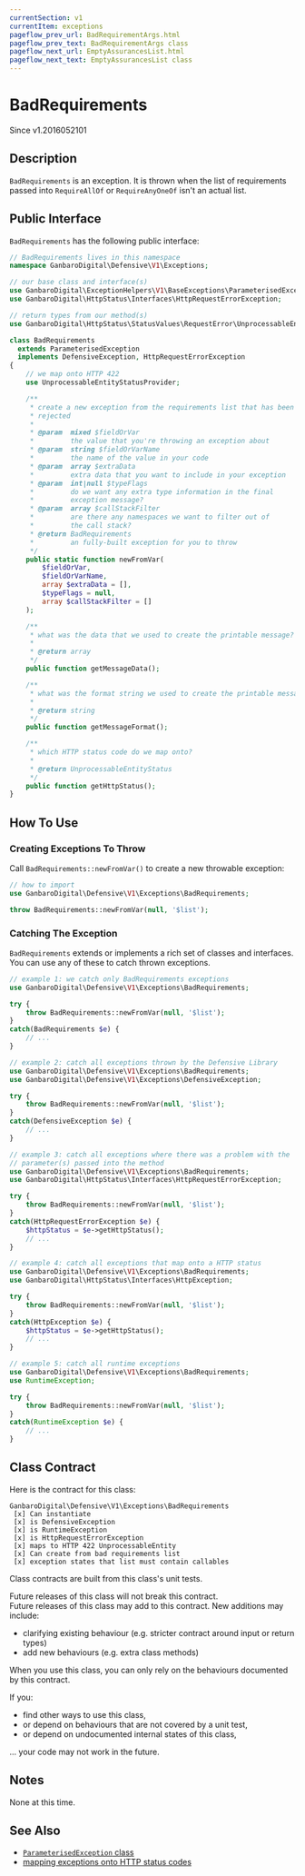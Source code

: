 ```yaml
---
currentSection: v1
currentItem: exceptions
pageflow_prev_url: BadRequirementArgs.html
pageflow_prev_text: BadRequirementArgs class
pageflow_next_url: EmptyAssurancesList.html
pageflow_next_text: EmptyAssurancesList class
---
```


# BadRequirements

<div class="callout info" markdown="1">
Since v1.2016052101
</div>

## Description

`BadRequirements` is an exception. It is thrown when the list of requirements passed into `RequireAllOf` or `RequireAnyOneOf` isn't an actual list.

## Public Interface

`BadRequirements` has the following public interface:

```php
// BadRequirements lives in this namespace
namespace GanbaroDigital\Defensive\V1\Exceptions;

// our base class and interface(s)
use GanbaroDigital\ExceptionHelpers\V1\BaseExceptions\ParameterisedException;
use GanbaroDigital\HttpStatus\Interfaces\HttpRequestErrorException;

// return types from our method(s)
use GanbaroDigital\HttpStatus\StatusValues\RequestError\UnprocessableEntityStatus;

class BadRequirements
  extends ParameterisedException
  implements DefensiveException, HttpRequestErrorException
{
    // we map onto HTTP 422
    use UnprocessableEntityStatusProvider;

    /**
     * create a new exception from the requirements list that has been
     * rejected
     *
     * @param  mixed $fieldOrVar
     *         the value that you're throwing an exception about
     * @param  string $fieldOrVarName
     *         the name of the value in your code
     * @param  array $extraData
     *         extra data that you want to include in your exception
     * @param  int|null $typeFlags
     *         do we want any extra type information in the final
     *         exception message?
     * @param  array $callStackFilter
     *         are there any namespaces we want to filter out of
     *         the call stack?
     * @return BadRequirements
     *         an fully-built exception for you to throw
     */
    public static function newFromVar(
        $fieldOrVar,
        $fieldOrVarName,
        array $extraData = [],
        $typeFlags = null,
        array $callStackFilter = []
    );

    /**
     * what was the data that we used to create the printable message?
     *
     * @return array
     */
    public function getMessageData();

    /**
     * what was the format string we used to create the printable message?
     *
     * @return string
     */
    public function getMessageFormat();

    /**
     * which HTTP status code do we map onto?
     *
     * @return UnprocessableEntityStatus
     */
    public function getHttpStatus();
}

```

## How To Use

### Creating Exceptions To Throw

Call `BadRequirements::newFromVar()` to create a new throwable exception:

```php
// how to import
use GanbaroDigital\Defensive\V1\Exceptions\BadRequirements;

throw BadRequirements::newFromVar(null, '$list');
```

### Catching The Exception

`BadRequirements` extends or implements a rich set of classes and interfaces. You can use any of these to catch thrown exceptions.

```php
// example 1: we catch only BadRequirements exceptions
use GanbaroDigital\Defensive\V1\Exceptions\BadRequirements;

try {
    throw BadRequirements::newFromVar(null, '$list');
}
catch(BadRequirements $e) {
    // ...
}
```

```php
// example 2: catch all exceptions thrown by the Defensive Library
use GanbaroDigital\Defensive\V1\Exceptions\BadRequirements;
use GanbaroDigital\Defensive\V1\Exceptions\DefensiveException;

try {
    throw BadRequirements::newFromVar(null, '$list');
}
catch(DefensiveException $e) {
    // ...
}
```

```php
// example 3: catch all exceptions where there was a problem with the
// parameter(s) passed into the method
use GanbaroDigital\Defensive\V1\Exceptions\BadRequirements;
use GanbaroDigital\HttpStatus\Interfaces\HttpRequestErrorException;

try {
    throw BadRequirements::newFromVar(null, '$list');
}
catch(HttpRequestErrorException $e) {
    $httpStatus = $e->getHttpStatus();
    // ...
}
```

```php
// example 4: catch all exceptions that map onto a HTTP status
use GanbaroDigital\Defensive\V1\Exceptions\BadRequirements;
use GanbaroDigital\HttpStatus\Interfaces\HttpException;

try {
    throw BadRequirements::newFromVar(null, '$list');
}
catch(HttpException $e) {
    $httpStatus = $e->getHttpStatus();
    // ...
}
```

```php
// example 5: catch all runtime exceptions
use GanbaroDigital\Defensive\V1\Exceptions\BadRequirements;
use RuntimeException;

try {
    throw BadRequirements::newFromVar(null, '$list');
}
catch(RuntimeException $e) {
    // ...
}
```

## Class Contract

Here is the contract for this class:

    GanbaroDigital\Defensive\V1\Exceptions\BadRequirements
     [x] Can instantiate
     [x] is DefensiveException
     [x] is RuntimeException
     [x] is HttpRequestErrorException
     [x] maps to HTTP 422 UnprocessableEntity
     [x] Can create from bad requirements list
     [x] exception states that list must contain callables

Class contracts are built from this class's unit tests.

<div class="callout success">
Future releases of this class will not break this contract.
</div>

<div class="callout info" markdown="1">
Future releases of this class may add to this contract. New additions may include:

* clarifying existing behaviour (e.g. stricter contract around input or return types)
* add new behaviours (e.g. extra class methods)
</div>

<div class="callout warning" markdown="1">
When you use this class, you can only rely on the behaviours documented by this contract.

If you:

* find other ways to use this class,
* or depend on behaviours that are not covered by a unit test,
* or depend on undocumented internal states of this class,

... your code may not work in the future.
</div>

## Notes

None at this time.

## See Also

* [`ParameterisedException` class](http://ganbarodigital.github.io/php-mv-exception-helpers/V1/BaseExceptions/ParameterisedException.html)
* [mapping exceptions onto HTTP status codes](http://ganbarodigital.github.io/php-http-status/usage/http-exceptions.html)
